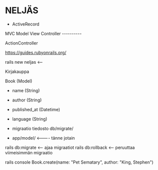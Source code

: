 # NELJÄS

- ActiveRecord

MVC
Model View Controller
           ----------


ActionController

https://guides.rubyonrails.org/

rails new neljas <-- 

Kirjakauppa

Book (Model)
  - name (String)
  - author (String)
  - published_at (Datetime)
  - language (String)

- migraatio tiedosto  db/migrate/ 
- app/model/ <---- tänne jotain

rails db:migrate   <-- ajaa migraatiot
rails db:rollback  <-- peruuttaa viimeisimmän 
                       migraatio

rails console
Book.create(name: "Pet Sematary", author: "King, Stephen")




